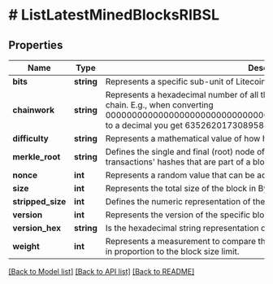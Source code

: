 # # ListLatestMinedBlocksRIBSL

## Properties

Name | Type | Description | Notes
------------ | ------------- | ------------- | -------------
**bits** | **string** | Represents a specific sub-unit of Litecoin. Bits have two-decimal precision. |
**chainwork** | **string** | Represents a hexadecimal number of all the hashes necessary to produce the current chain. E.g., when converting 0000000000000000000000000000000000000000000086859f7a841475b236fd to a decimal you get 635262017308958427068157 hashes, or 635262 exahashes. |
**difficulty** | **string** | Represents a mathematical value of how hard it is to find a valid hash for this block. |
**merkle_root** | **string** | Defines the single and final (root) node of a Merkle tree. It is the combined hash of all transactions&#39; hashes that are part of a blockchain block. |
**nonce** | **int** | Represents a random value that can be adjusted to satisfy the proof of work |
**size** | **int** | Represents the total size of the block in Bytes. |
**stripped_size** | **int** | Defines the numeric representation of the block size excluding the witness data. |
**version** | **int** | Represents the version of the specific block on the blockchain. |
**version_hex** | **string** | Is the hexadecimal string representation of the block&#39;s version. |
**weight** | **int** | Represents a measurement to compare the size of different transactions to each other in proportion to the block size limit. |

[[Back to Model list]](../../README.md#models) [[Back to API list]](../../README.md#endpoints) [[Back to README]](../../README.md)
